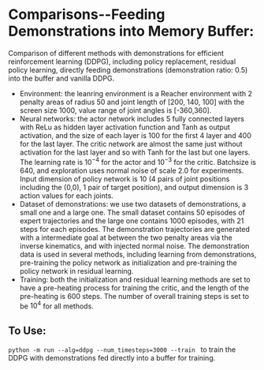 # Comparisons--Feeding Demonstrations into Memory Buffer:

Comparison of different methods with demonstrations for efficient reinforcement learning (DDPG), including policy replacement, residual policy learning, directly feeding demonstrations (demonstration ratio: 0.5) into the buffer and vanilla DDPG.

* Environment: the leanring environment is a Reacher environment with 2 penalty areas of radius 50 and joint length of [200, 140, 100] with the screen size 1000, value range of joint angles is [-360,360].
* Neural networks: the actor network includes 5 fully connected layers with ReLu as hidden layer activation function and Tanh as output activation, and the size of each layer is 100 for the first 4 layer and 400 for the last layer. The critic network are almost the same just without activation for the last layer and so with Tanh for the last but one layers. The learning rate is $10^{-4}$ for the actor and $10^{-3}$ for the critic. Batchsize is 640, and exploration uses normal noise of scale 2.0 for experiments. Input dimension of policy network is 10 (4 pairs of joint positions including the (0,0), 1 pair of target position), and output dimension is 3 action values for each joints.
* Dataset of demonstrations: we use two datasets of demonstrations, a small one and a large one. The small dataset contains 50 episodes of expert trajectories and the large one contains 1000 episodes, with 21 steps for each episodes. The demonstration trajectories are generated with a intermediate goal at between the two penalty areas via the inverse kinematics, and with injected normal noise. The demonstration data is used in several methods, including learning from demonstrations, pre-training the policy network as initialization and pre-training the policy network in residual learning.
* Training: both the initialization and residual learning methods are set to have a pre-heating process for training the critic, and the length of the pre-heating is 600 steps. The number of overall training steps is set to be $10^4$ for all methods.

## To Use:

`python -m run --alg=ddpg --num_timesteps=3000 --train ` to train the DDPG with demonstrations fed directly into a buffer for training.

